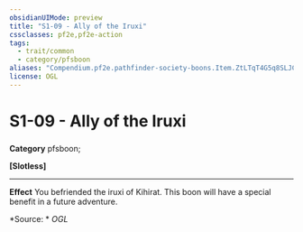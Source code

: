 ```yaml
---
obsidianUIMode: preview
title: "S1-09 - Ally of the Iruxi"
cssclasses: pf2e,pf2e-action
tags:
  - trait/common
  - category/pfsboon
aliases: "Compendium.pf2e.pathfinder-society-boons.Item.ZtLTqT4G5q8SLJCT"
license: OGL
---
```

# S1-09 - Ally of the Iruxi

### 

**Category** pfsboon; 




**\[Slotless\]**

* * *

**Effect** You befriended the iruxi of Kihirat. This boon will have a special benefit in a future adventure.

*Source: *
*OGL*